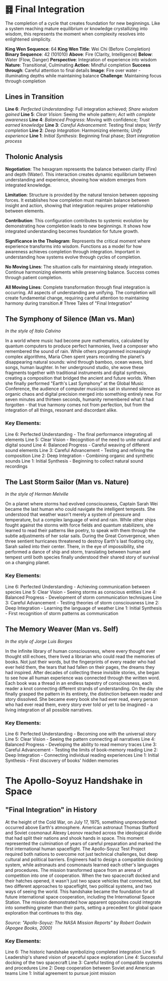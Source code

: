 # ䷿ Final Integration

The completion of a cycle that creates foundation for new beginnings. Like a system reaching mature equilibrium or knowledge crystallizing into wisdom, this represents the moment when complexity resolves into enlightened simplicity.

**King Wen Sequence**: 64
**King Wen Title**: Wei Chi (Before Completion)
**Binary Sequence**: 42 (101010)
**Above**: Fire (Clarity, Intelligence)
**Below**: Water (Flow, Danger)
**Perspective**: Integration of experience into wisdom
**Nature**: Transitional, Culminating
**Action**: Mindful completion
**Success through**: Careful attention to final details
**Image**: Fire over water - illuminating depths while maintaining balance
**Challenge**: Maintaining focus through completion

## Lines in Transition
**Line 6**: *Perfected Understanding*: Full integration achieved; *Share wisdom gained*
**Line 5**: *Clear Vision*: Seeing the whole pattern; *Act with complete awareness*
**Line 4**: *Balanced Progress*: Moving with confidence; *Trust earned knowledge*
**Line 3**: *Careful Advancement*: Testing final steps; *Verify completion*
**Line 2**: *Deep Integration*: Harmonizing elements; *Unify experience*
**Line 1**: *Initial Synthesis*: Beginning final phase; *Start integration process*

## Tholonic Analysis
**Negotiation**: The hexagram represents the balance between clarity (Fire) and depth (Water). This interaction creates dynamic equilibrium between understanding and experience, showing how wisdom emerges from integrated knowledge.

**Limitation**: Structure is provided by the natural tension between opposing forces. It establishes how completion must maintain balance between insight and action, showing that integration requires proper relationship between elements.

**Contribution**: This configuration contributes to systemic evolution by demonstrating how completion leads to new beginnings. It shows how integrated understanding becomes foundation for future growth.

**Significance in the Thologram**: Represents the critical moment where experience transforms into wisdom. Functions as a model for how awareness achieves completion through integration. Important in understanding how systems evolve through cycles of completion.

**No Moving Lines**: The situation calls for maintaining steady integration. Continue harmonizing elements while preserving balance. Success comes through patient completion.

**All Moving Lines**: Complete transformation through final integration is occurring. All aspects of understanding are unifying. The completion will create fundamental change, requiring careful attention to maintaining harmony during transition.# Three Tales of "Final Integration"

## The Symphony of Silence (Man vs. Man)
*In the style of Italo Calvino*

In a world where music had become pure mathematics, calculated by quantum computers to produce perfect harmonies, lived a composer who remembered the sound of rain. While others programmed increasingly complex algorithms, Maria Chen spent years recording the planet's disappearing natural sounds: wind through bamboo, ocean waves, bird songs, human laughter. In her underground studio, she wove these fragments together with traditional instruments and digital synthesis, creating a composition that bridged the ancient and future worlds. When she finally performed "Earth's Last Symphony" at the Global Music Conference, the audience of computer musicians sat in stunned silence as organic chaos and digital precision merged into something entirely new. For seven minutes and thirteen seconds, humanity remembered what it had forgotten - that true harmony comes not from perfection, but from the integration of all things, resonant and discordant alike.

### Key Elements:
Line 6: Perfected Understanding - The final performance integrating all elements
Line 5: Clear Vision - Recognition of the need to unite natural and digital sound
Line 4: Balanced Progress - Careful weaving of different sound elements
Line 3: Careful Advancement - Testing and refining the composition
Line 2: Deep Integration - Combining organic and synthetic sounds
Line 1: Initial Synthesis - Beginning to collect natural sound recordings

## The Last Storm Sailor (Man vs. Nature)
*In the style of Herman Melville*

On a planet where storms had evolved consciousness, Captain Sarah Wei became the last human who could navigate the intelligent tempests. She understood that weather wasn't merely a system of pressure and temperature, but a complex language of wind and rain. While other ships fought against the storms with force fields and quantum stabilizers, she learned to read their patterns like poetry, to speak with them through the subtle adjustments of her solar sails. During the Great Convergence, when three sentient hurricanes threatened to destroy Earth's last floating city, Sarah sailed into their center. There, in the eye of impossibility, she performed a dance of ship and storm, translating between human and tempest until both species finally understood their shared story of survival on a changing planet.

### Key Elements:
Line 6: Perfected Understanding - Achieving communication between species
Line 5: Clear Vision - Seeing storms as conscious entities
Line 4: Balanced Progress - Development of storm communication techniques
Line 3: Careful Advancement - Testing theories of storm consciousness
Line 2: Deep Integration - Learning the language of weather
Line 1: Initial Synthesis - First recognition of storm patterns as communication

## The Memory Weaver (Man vs. Self)
*In the style of Jorge Luis Borges*

In the infinite library of human consciousness, where every thought ever thought still echoes, there lived a librarian who could read the memories of books. Not just their words, but the fingerprints of every reader who had ever held them, the tears that had fallen on their pages, the dreams they had inspired. After decades of collecting these invisible stories, she began to see how all human experience was connected through the written word. Each book was a thread in an endless tapestry of consciousness, each reader a knot connecting different strands of understanding. On the day she finally grasped the pattern in its entirety, the distinction between reader and story dissolved. She became every book she had ever read, every person who had ever read them, every story ever told or yet to be imagined - a living integration of all possible narratives.

### Key Elements:
Line 6: Perfected Understanding - Becoming one with the universal story
Line 5: Clear Vision - Seeing the pattern connecting all narratives
Line 4: Balanced Progress - Developing the ability to read memory traces
Line 3: Careful Advancement - Testing the limits of book-memory reading
Line 2: Deep Integration - Connecting individual reading experiences
Line 1: Initial Synthesis - First discovery of books' hidden memories

# The Apollo-Soyuz Handshake in Space

## "Final Integration" in History

At the height of the Cold War, on July 17, 1975, something unprecedented occurred above Earth's atmosphere. American astronaut Thomas Stafford and Soviet cosmonaut Alexey Leonov reached across the ideological divide that had split their nations and shook hands in space. This moment represented the culmination of years of careful preparation and marked the first international human spaceflight. The Apollo-Soyuz Test Project required both nations to overcome not just technical challenges, but deep cultural and political barriers. Engineers had to design a compatible docking system, while astronauts and cosmonauts learned each other's languages and procedures. The mission transformed space from an arena of competition into one of cooperation. When the two spacecraft docked and their hatches opened, it wasn't just two space vehicles that connected, but two different approaches to spaceflight, two political systems, and two ways of seeing the world. This handshake became the foundation for all future international space cooperation, including the International Space Station. The mission demonstrated how apparent opposites could integrate into something greater than their parts, setting a precedent for global space exploration that continues to this day.

*Source: "Apollo-Soyuz: The NASA Mission Reports" by Robert Godwin (Apogee Books, 2000)*

### Key Elements:
Line 6: The historic handshake symbolizing completed integration
Line 5: Leadership's shared vision of peaceful space exploration
Line 4: Successful docking of the two spacecraft
Line 3: Careful testing of compatible systems and procedures
Line 2: Deep cooperation between Soviet and American teams
Line 1: Initial agreement to pursue joint mission

